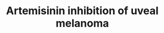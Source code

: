 ---
annotations:
- id: PW:0000754
  parent: drug pathway
  type: Pathway Ontology
  value: drug pathway
- id: DOID:3479
  parent: disease of cellular proliferation
  type: Disease Ontology
  value: uveal cancer
- id: PW:0000232
  parent: signaling pathway
  type: Pathway Ontology
  value: phosphatidylinositol 3-kinase-Akt signaling pathway
- id: DOID:1909
  parent: disease of cellular proliferation
  type: Disease Ontology
  value: melanoma
authors:
- Eweitz
citedin: ''
communities: []
description: 'Farhan et al. (2021) note: "By acting in PI3K/AKT/mTOR, a pathway with
  recognized importance in cancer, artemisinin was shown to be able to impair the
  migration, invasion, and proliferation of UM cells."  Triangles indicate an increase
  or decrease in the adjacent entity. This pathway diagram was derived from https://pfocr.wikipathways.org/figures/PMC8684509__OMCL2021-9911537.012.html.'
last-edited: 2024-02-07
ndex: null
organisms:
- Homo sapiens
redirect_from:
- /index.php/Pathway:WP5441
- /instance/WP5441
- /instance/WP5441_r128490
revision: r128490
schema-jsonld:
- '@context': https://schema.org/
  '@id': https://wikipathways.github.io/pathways/WP5441.html
  '@type': Dataset
  creator:
    '@type': Organization
    name: WikiPathways
  description: 'Farhan et al. (2021) note: "By acting in PI3K/AKT/mTOR, a pathway
    with recognized importance in cancer, artemisinin was shown to be able to impair
    the migration, invasion, and proliferation of UM cells."  Triangles indicate an
    increase or decrease in the adjacent entity. This pathway diagram was derived
    from https://pfocr.wikipathways.org/figures/PMC8684509__OMCL2021-9911537.012.html.'
  keywords:
  - AKT1
  - AKT2
  - AKT3
  - Artemisinin
  - MTOR
  - PI3K
  - Receptor tyrosine kinase
  license: CC0
  name: Artemisinin inhibition of uveal melanoma
seo: CreativeWork
title: Artemisinin inhibition of uveal melanoma
wpid: WP5441
---
